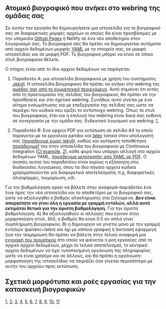 ## Ατομικό βιογραφικό που ανήκει στο webring της ομάδας σας

Σε αυτήν την εργασία θα δημιουργήσετε μια ιστοσελίδα για το βιογραφικό σας σε διαφορετικές μορφές αρχείων οι οποίες θα είναι προσβάσιμες με την υπηρεσία [Github Pages](https://pages.github.com/) ή Netlify σε ένα νέο αποθετηρίο στον λογαριασμό σας. Το βιογραφικό σας θα πρέπει να δημιουργείται αυτόματα από αρχείο δεδομένων μορφής [YAML](https://learnxinyminutes.com/docs/yaml/) με τα στοιχεία σας, σε μορφή ιστοσελίδας και σε μορφή PDF. Το βιογραφικό μπορεί να είναι σε όποιο στυλ βιογραφικού θέλετε. 

Ο στόχος είναι από το ίδιο αρχείο δεδομένων να παράγεται: 

1. Παραδοτέο Α: μια ιστοσελίδα βιογραφικού με χρήση του συστήματος [Jekyll](https://jekyllrb.com/). Η ιστοσελίδα βιογραφικού θα πρέπει να ανήκει στο webring της [ομάδας σας από το συμμετοχικό περιεχόμενο](https://courses-ionio.github.io/help/social/). Αυτό σημαίνει ότι εκτός από τη προετοιμασία της σελίδας του βιογραφικού, θα πρέπει να την προσθέσετε και στο σχετικό webring. Συνήθως αυτό γίνεται με ένα αίτημα ενσωμάτωσης και με επεξεργασία της σελίδας σας ώστε να περιέχει τον κώδικα που ορίζει το αντίστοιχο webring. Όπως το στυλ του βιογραφικού, έτσι και η επιλογή του webring είναι δικιά σας ευθύνη σε συνεργασία με την ομάδα σας. Ενδεικτικό λογισμικό για webring: [1](https://github.com/maxboeck/webring), 

2. Παραδοτέο Β: Ενα αρχείο PDF για εκτύπωση σε σελίδα Α4 το οποίο παράγεται με τα εργαλεία pandoc και [latex](https://www.latex-project.org/) τοπικά στον υπολογιστή σας ([παράδειγμα χωρίς jekyll](https://github.com/plain-plain-text/simple-cv)), καθώς και αυτόματη τοποθέτηση [παράδειγμα1](https://www.gshakhn.com/2016/06/30/on-using-continuous-deployment-for-a-resume.html) του στην ιστοσελίδα του βιογραφικού με Continuous Integration ([CI example](https://github.com/PHPirates/travis-ci-latex-pdf), [2](https://github.com/prewriter/LaTeX-Travis-Pages)), κάθε φορά που υπάρχει αλλαγή στο αρχείο δεδομένων YAML, [παράδειγμα μετατροπής από YAML σε PDF](https://github.com/mrzool/cv-boilerplate). Ο σκοπός αυτού του παραδοτέου είναι κυρίως η εξάσκηση στις διαδικασίες λογισμικού, όπου τα ίδια πηγαία αρχεία κώδικα χρησιμοποιούνται για διαφορετικά αποτελέσματα, π.χ, διαφορετικές πλατφόρμες, τεκμηρίωση, κτλ.

Για την βαθμολόγηση αρκεί να βάλετε στην αναφορά-παραδοτέο ένα λινκ προς την νέα ιστοσελίδα και το αποθετήριο με το βιογραφικό σας, ώστε να αξιολογηθεί ο βαθμός ολοκλήρωσης στα ζητούμενα. **Δεν είναι απαραίτητο να γίνει όλη η εργασία με γραμμή εντολών, αλλά αυτό εκτιμάται θετικά για την άριστη βαθμολόγηση.** Για την άριστη βαθμολόγηση:
Α) θα αξιολογηθούν οι αλλαγές που έγιναν στην μορφοποίηση-στυλ, δλδ, ο βαθμός θα είναι 0.5 αν απλά γίνει συμπλήρωση βιογραφικού.
Β) η δημιουργία να γίνεται μόνο με την γραμμή εντολών (pandoc+latex) και όχι με κάποια γραφική ή δικτυακή εφαρμογή (για την τεκμηρίωση θα πρέπει να βάλετε στην τελική αναφορά μια [εγγραφή του τερματικού](https://asciinema.org/) στο οποίο να φαίνεται η ροη εργασίας από το αρχικό αρχείο δεδομένων, μέχρι το τελικό αποτέλεσμα), το κεντρικό αρχείο δεδομένων να έχει τυποποιημένη οργάνωση της πληροφορίας ώστε να είναι χρήσιμο και σε άλλους, και θα πρέπει η οργάνωση-μορφοποίηση της ιστοσελίδας να ταιριάζει όσο γίνεται περισσότερο με αυτήν του αρχείου προς εκτύπωση.

## Σχετικά μορφότυπα και ροές εργασίας για την κατασκευή βιογραφικών

[1](https://github.com/sharu725/online-cv), [2](https://github.com/sproogen/modern-resume-theme), [3](https://github.com/ellekasai/resumecards), [4](https://github.com/plain-plain-text/simple-cv), [5](https://github.com/jglovier/resume-template), [6](https://github.com/blmoore/md-cv), [7](https://github.com/elipapa/markdown-cv), [8](https://jsonresume.org/), [9](https://github.com/bamos/cv), [10](https://github.com/Stavrospanakakis/jekyll-cv), [11](https://github.com/hydecorp/hydejack)
